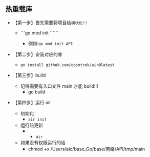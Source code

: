 ## 热重载库
- 【第一步】首先需要将项目给```模块化!!```
  - ```go mod init <modulename>``````
    - 例如:```go mod init API```

- 【第二步】安装对应的库
  - ```go install github.com/cosmtrek/air@latest```

- 【第三步】build
  - 记得需要有入口文件 main 才能 build!!!
    - go build
- 【第四步】运行 air
  - 初始化
    - ```air init```
  - 运行热更新
    - - ```air```
  - 如果没有权限运行的话
    - chmod +x /Users/aic/base_Go/base/网络/API/tmp/main